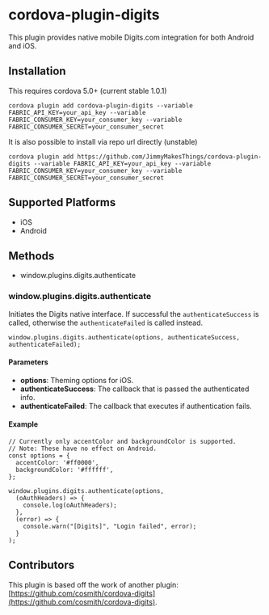 # cordova-plugin-digits

This plugin provides native mobile Digits.com integration for both Android and iOS.

## Installation

This requires cordova 5.0+ (current stable 1.0.1)

    cordova plugin add cordova-plugin-digits --variable FABRIC_API_KEY=your_api_key --variable FABRIC_CONSUMER_KEY=your_consumer_key --variable FABRIC_CONSUMER_SECRET=your_consumer_secret

It is also possible to install via repo url directly (unstable)

    cordova plugin add https://github.com/JimmyMakesThings/cordova-plugin-digits --variable FABRIC_API_KEY=your_api_key --variable FABRIC_CONSUMER_KEY=your_consumer_key --variable FABRIC_CONSUMER_SECRET=your_consumer_secret

## Supported Platforms

 - iOS
 - Android

## Methods

 - window.plugins.digits.authenticate

### window.plugins.digits.authenticate

Initiates the Digits native interface. If successful the `authenticateSuccess` is called,
otherwise the `authenticateFailed` is called instead.

    window.plugins.digits.authenticate(options, authenticateSuccess, authenticateFailed);

#### Parameters

 - **options**: Theming options for iOS.
 - **authenticateSuccess**: The callback that is passed the authenticated info.
 - **authenticateFailed**: The callback that executes if authentication fails.

#### Example

    // Currently only accentColor and backgroundColor is supported.
    // Note: These have no effect on Android.
    const options = {
      accentColor: '#ff0000',
      backgroundColor: '#ffffff',
    };

    window.plugins.digits.authenticate(options,
      (oAuthHeaders) => {
        console.log(oAuthHeaders);
      },
      (error) => {
        console.warn("[Digits]", "Login failed", error);
      }
    );

## Contributors

This plugin is based off the work of another plugin: [https://github.com/cosmith/cordova-digits](https://github.com/cosmith/cordova-digits).
